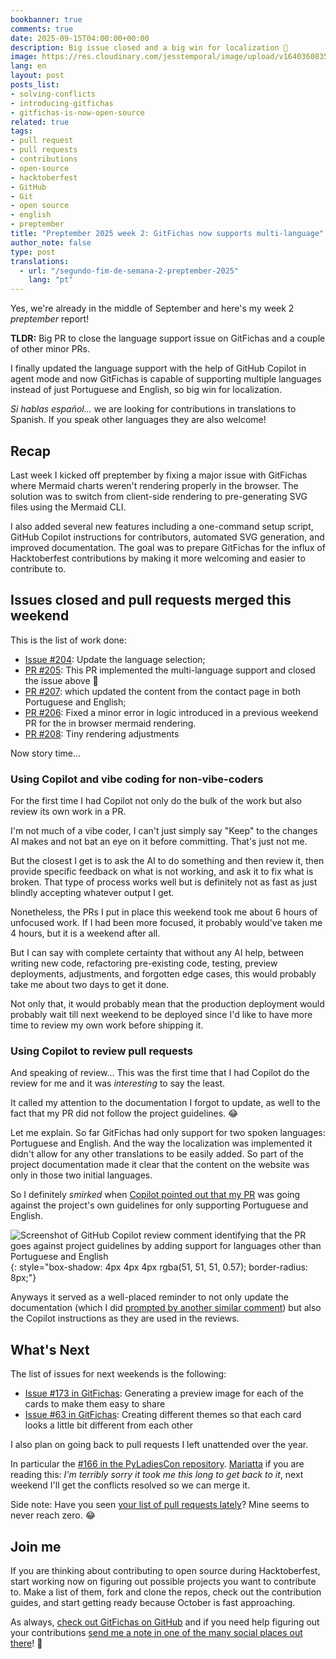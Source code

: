 ```yaml
---
bookbanner: true
comments: true
date: 2025-09-15T04:00:00+00:00
description: Big issue closed and a big win for localization 🚀
image: https://res.cloudinary.com/jesstemporal/image/upload/v1640360835/covers/miscellaneous_ld0l6r.png
lang: en
layout: post
posts_list:
- solving-conflicts
- introducing-gitfichas
- gitfichas-is-now-open-source
related: true
tags:
- pull request
- pull requests
- contributions
- open-source
- hacktoberfest
- GitHub
- Git
- open source
- english
- preptember
title: "Preptember 2025 week 2: GitFichas now supports multi-language"
author_note: false
type: post
translations:
  - url: "/segundo-fim-de-semana-2-preptember-2025"
    lang: "pt"
---
```


Yes, we're already in the middle of September and here's my week 2 _preptember_ report! 

**TLDR:** Big PR to close the language support issue on GitFichas and a couple of other minor PRs.

I finally updated the language support with the help of GitHub Copilot in agent mode and now GitFichas is capable of supporting multiple languages instead of just Portuguese and English, so big win for localization.

_Si hablas español..._ we are looking for contributions in translations to Spanish. If you speak other languages they are also welcome!

## Recap

Last week I kicked off preptember by fixing a major issue with GitFichas where Mermaid charts weren't rendering properly in the browser. The solution was to switch from client-side rendering to pre-generating SVG files using the Mermaid CLI.

I also added several new features including a one-command setup script, GitHub Copilot instructions for contributors, automated SVG generation, and improved documentation. The goal was to prepare GitFichas for the influx of Hacktoberfest contributions by making it more welcoming and easier to contribute to.

## Issues closed and pull requests merged this weekend

This is the list of work done:

- [Issue #204](https://github.com/jtemporal/gitfichas/issues/204): Update the language selection;
- [PR #205](https://github.com/jtemporal/gitfichas/pull/205): This PR implemented the multi-language support and closed the issue above 🎉
- [PR #207](https://github.com/jtemporal/gitfichas/pull/207): which updated the content from the contact page in both Portuguese and English;
- [PR #206](https://github.com/jtemporal/gitfichas/pull/206): Fixed a minor error in logic introduced in a previous weekend PR for the in browser mermaid rendering.
- [PR #208](https://github.com/jtemporal/gitfichas/pull/208): Tiny rendering adjustments

Now story time...

### Using Copilot and vibe coding for non-vibe-coders

For the first time I had Copilot not only do the bulk of the work but also review its own work in a PR.

I'm not much of a vibe coder, I can't just simply say "Keep" to the changes AI makes and not bat an eye on it before committing. That's just not me.

But the closest I get is to ask the AI to do something and then review it, then provide specific feedback on what is not working, and ask it to fix what is broken. That type of process works well but is definitely not as fast as just blindly accepting whatever output I get.

Nonetheless, the PRs I put in place this weekend took me about 6 hours of unfocused work. If I had been more focused, it probably would've taken me 4 hours, but it is a weekend after all.

But I can say with complete certainty that without any AI help, between writing new code, refactoring pre-existing code, testing, preview deployments, adjustments, and forgotten edge cases, this would probably take me about two days to get it done.

Not only that, it would probably mean that the production deployment would probably wait till next weekend to be deployed since I'd like to have more time to review my own work before shipping it.

### Using Copilot to review pull requests

And speaking of review... This was the first time that I had Copilot do the review for me and it was _interesting_ to say the least.

It called my attention to the documentation I forgot to update, as well to the fact that my PR did not follow the project guidelines. 😂

Let me explain. So far GitFichas had only support for two spoken languages: Portuguese and English. And the way the localization was implemented it didn't allow for any other translations to be easily added. So part of the project documentation made it clear that the content on the website was only in those two initial languages.

So I definitely _smirked_ when [Copilot pointed out that my PR](https://github.com/jtemporal/gitfichas/pull/205#discussion_r2347005159) was going against the project's own guidelines for only supporting Portuguese and English.

![Screenshot of GitHub Copilot review comment identifying that the PR goes against project guidelines by adding support for languages other than Portuguese and English](https://res.cloudinary.com/jesstemporal/image/upload/v1757816734/copilot-review-identifies-pr-going-against-the-projects-guidelines_x0vmbw.png){: style="box-shadow: 4px 4px 4px rgba(51, 51, 51, 0.57); border-radius: 8px;"}

Anyways it served as a well-placed reminder to not only update the documentation (which I did [prompted by another similar comment](https://github.com/jtemporal/gitfichas/pull/205#discussion_r2347005149)) but also the Copilot instructions as they are used in the reviews.

## What's Next

The list of issues for next weekends is the following:

- [Issue #173 in GitFichas](https://github.com/jtemporal/gitfichas/issues/173): Generating a preview image for each of the cards to make them easy to share
- [Issue #63 in GitFichas](https://github.com/jtemporal/gitfichas/issues/63): Creating different themes so that each card looks a little bit different from each other

I also plan on going back to pull requests I left unattended over the year.

In particular the [#166 in the PyLadiesCon repository](https://github.com/pyladies/pyladiescon-portal). [Mariatta](https://mariatta.ca/) if you are reading this: _I'm terribly sorry it took me this long to get back to it_, next weekend I'll get the conflicts resolved so we can merge it.

Side note: Have you seen [your list of pull requests lately](https://github.com/pulls)? Mine seems to never reach zero. 😂

## Join me

If you are thinking about contributing to open source during Hacktoberfest, start working now on figuring out possible projects you want to contribute to. Make a list of them, fork and clone the repos, check out the contribution guides, and start getting ready because October is fast approaching.

As always, [check out GitFichas on GitHub](https://github.com/jtemporal/gitfichas) and if you need help figuring out your contributions [send me a note in one of the many social places out there](http://jtemporal.com/socials/)! 🎉
